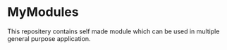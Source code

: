 # MyModules
This repositery contains self made module which can be used in multiple general purpose application.
